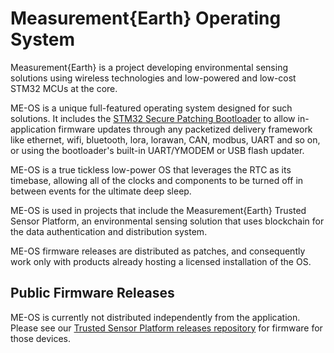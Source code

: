 # Measurement{Earth} Operating System

Measurement{Earth} is a project developing environmental sensing solutions using wireless technologies and low-powered and low-cost STM32 MCUs at the core.  

ME-OS is a unique full-featured operating system designed for such solutions.  It includes the [STM32 Secure Patching Bootloader](https://github.com/firmwaremodules/stm32-secure-patching-bootloader) to allow in-application firmware updates through any packetized delivery framework like ethernet, wifi, bluetooth, lora, lorawan, CAN, modbus, UART and so on, or using the bootloader's built-in UART/YMODEM or USB flash updater.

ME-OS is a true tickless low-power OS that leverages the RTC as its timebase, allowing all of the clocks and components to be turned off in between events for the ultimate deep sleep.

ME-OS is used in projects that include the Measurement{Earth} Trusted Sensor Platform, an environmental sensing solution that uses blockchain for the data authentication and distribution system.

ME-OS firmware releases are distributed as patches, and consequently work only with products already hosting a licensed installation of the OS.

## Public Firmware Releases

ME-OS is currently not distributed independently from the application.  Please see our [Trusted Sensor Platform releases repository](https://github.com/firmwaremodules/me-tsp-releases) for firmware for those devices.


